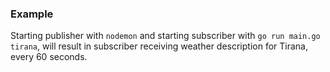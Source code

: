 ### Example

Starting publisher with ```nodemon``` and starting subscriber with ```go run main.go tirana```, will result in subscriber receiving weather description for Tirana, every 60 seconds.
